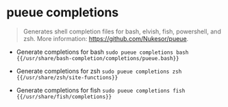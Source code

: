 # pueue completions
> Generates shell completion files for bash, elvish, fish, powershell, and zsh.
> More information: <https://github.com/Nukesor/pueue>.

- Generate completions for bash
`sudo pueue completions bash {{/usr/share/bash-completion/completions/pueue.bash}}`

- Generate completions for zsh
`sudo pueue completions zsh {{/usr/share/zsh/site-functions}}`

- Generate completions for fish
`sudo pueue completions fish {{/usr/share/fish/completions}}`
